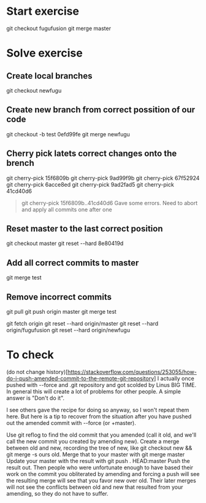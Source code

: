 # Start exercise
git checkout fugufusion
git merge master

# Solve exercise
## Create local branches
git checkout newfugu

## Create new branch from correct possition of our code
git checkout -b test 0efd99fe
git merge newfugu

## Cherry pick latets correct changes onto the brench
git cherry-pick 15f6809b
git cherry-pick 9ad99f9b
git cherry-pick 67f52924
git cherry-pick 6acce8ed
git cherry-pick 9ad2fad5
git cherry-pick 41cd40d6

> git cherry-pick 15f6809b..41cd40d6
> Gave some errors. Need to abort and apply all commits one after one

## Reset master to the last correct position
git checkout master
git reset --hard 8e80419d

## Add all correct commits to master
git merge test

## Remove incorrect commits
git pull
git push origin master
git merge test




git fetch origin
git reset --hard origin/master
git reset --hard origin/fugufusion
git reset --hard origin/newfugu


# To check
(do not change history)[https://stackoverflow.com/questions/253055/how-do-i-push-amended-commit-to-the-remote-git-repository]
I actually once pushed with --force and .git repository and got scolded by Linus BIG TIME. In general this will create a lot of problems for other people. A simple answer is "Don't do it".

I see others gave the recipe for doing so anyway, so I won't repeat them here. But here is a tip to recover from the situation after you have pushed out the amended commit with --force (or +master).

Use git reflog to find the old commit that you amended (call it old, and we'll call the new commit you created by amending new).
Create a merge between old and new, recording the tree of new, like git checkout new && git merge -s ours old.
Merge that to your master with git merge master
Update your master with the result with git push . HEAD:master
Push the result out.
Then people who were unfortunate enough to have based their work on the commit you obliterated by amending and forcing a push will see the resulting merge will see that you favor new over old. Their later merges will not see the conflicts between old and new that resulted from your amending, so they do not have to suffer.